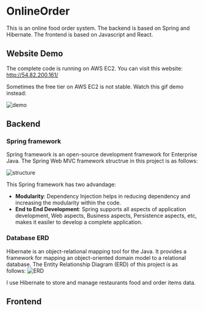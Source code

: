 

# OnlineOrder
This is an online food order system. The backend is based on Spring and Hibernate. The frontend is based on Javascript and React. 

## Website Demo
The complete code is running on AWS EC2. You can visit this website: http://54.82.200.161/ 

Sometimes the free tier on AWS EC2 is not stable. Watch this gif demo instead:

![demo](https://github.com/oliver1112/OnlineOrder/blob/main/assets/onlineorder-demo.gif)



## Backend
### Spring framework
Spring framework is an open-source development framework for Enterprise Java. The Spring Web MVC framework  structrue in this project is as follows:


![structure](https://github.com/oliver1112/OnlineOrder/blob/main/assets/project%20structure.png)


This Spring framework has two advandage:
- **Modularity**: Dependency Injection helps in reducing dependency and increasing the modularity within the code.
- **End to End Development**:  Spring supports all aspects of application development, Web aspects, Business aspects, Persistence aspects, etc, makes it easiler to develop a complete application.


### Database ERD
Hibernate is an object-relational mapping tool for the Java. It provides a framework for mapping an object-oriented domain model to a relational database.
The Entity Relationship Diagram (ERD) of this project is as follows:
![ERD](https://github.com/oliver1112/OnlineOrder/blob/main/assets/erd.png)


I use Hibernate to store and manage restaurants food and order items data.

## Frontend
